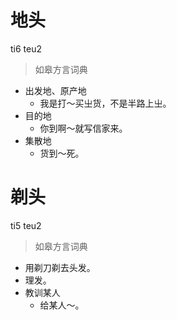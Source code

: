 # 地头
ti6 teu2
> 如皋方言词典
- 出发地、原产地
  - 我是打～买㞢货，不是半路上㞢。
- 目的地
  - 你到啊～就写信家来。
- 集散地
  - 货到～死。

# 剃头
ti5 teu2
> 如皋方言词典
- 用剃刀剃去头发。
- 理发。
- 教训某人
  - 给某人～。
